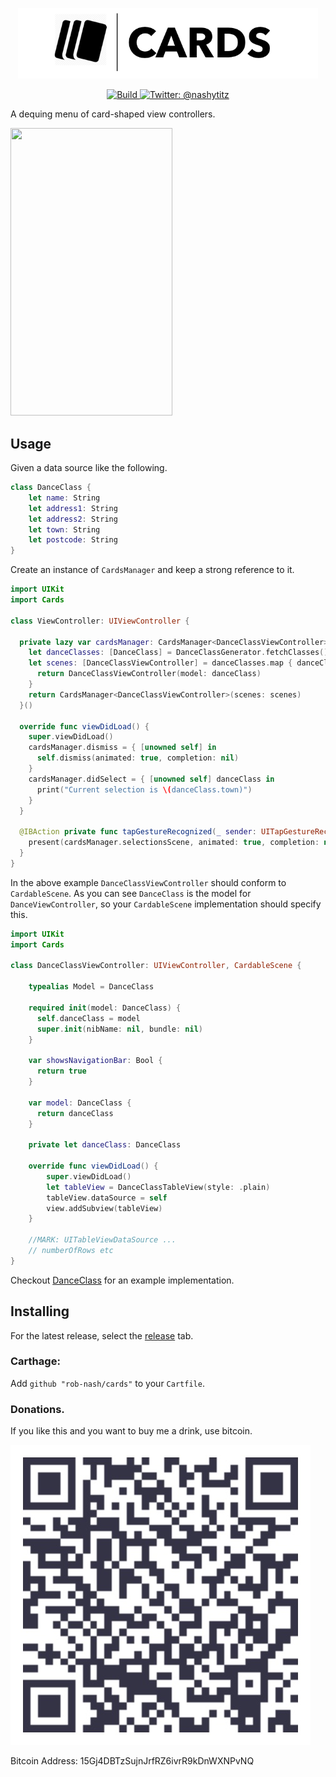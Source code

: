<p align="center">
    <img src="Logo.png" width="480" max-width="90%" alt="Cards" />
</p>

<p align="center">
    <a href="https://travis-ci.org/rob-nash/Cards">
        <img src="https://travis-ci.org/rob-nash/Cards.svg?branch=master" alt="Build" />
    </a>
    <a href="https://twitter.com/nashytitz">
        <img src="https://img.shields.io/badge/contact-@nashytitz-blue.svg?style=flat" alt="Twitter: @nashytitz" />
    </a>
</p>

A dequing menu of card-shaped view controllers.

<p align="left"><img src="http://i.giphy.com/l0HU6Vh6Z6Ho30BqM.gif" width="259" height="460"/></p>

## Usage

Given a data source like the following.

```swift
class DanceClass {
    let name: String
    let address1: String
    let address2: String
    let town: String
    let postcode: String
}
```


Create an instance of `CardsManager` and keep a strong reference to it.

```swift
import UIKit
import Cards

class ViewController: UIViewController {
  
  private lazy var cardsManager: CardsManager<DanceClassViewController> = {
    let danceClasses: [DanceClass] = DanceClassGenerator.fetchClasses()
    let scenes: [DanceClassViewController] = danceClasses.map { danceClass in
      return DanceClassViewController(model: danceClass)
    }
    return CardsManager<DanceClassViewController>(scenes: scenes)
  }()
  
  override func viewDidLoad() {
    super.viewDidLoad()
    cardsManager.dismiss = { [unowned self] in
      self.dismiss(animated: true, completion: nil)
    }
    cardsManager.didSelect = { [unowned self] danceClass in
      print("Current selection is \(danceClass.town)")
    }
  }
  
  @IBAction private func tapGestureRecognized(_ sender: UITapGestureRecognizer) {
    present(cardsManager.selectionsScene, animated: true, completion: nil)
  }
}
```

In the above example `DanceClassViewController` should conform to `CardableScene`. As you can see `DanceClass` is the model for `DanceViewController`, so your `CardableScene` implementation should specify this.

```swift
import UIKit
import Cards

class DanceClassViewController: UIViewController, CardableScene {
    
    typealias Model = DanceClass
  
    required init(model: DanceClass) {
      self.danceClass = model
      super.init(nibName: nil, bundle: nil)
    }
  
    var showsNavigationBar: Bool {
      return true
    }
  
    var model: DanceClass {
      return danceClass
    }

    private let danceClass: DanceClass
    
    override func viewDidLoad() {
        super.viewDidLoad()
        let tableView = DanceClassTableView(style: .plain)
        tableView.dataSource = self
        view.addSubview(tableView)
    }

    //MARK: UITableViewDataSource ...
    // numberOfRows etc
}
```

Checkout [DanceClass](https://github.com/rob-nash/DanceClass) for an example implementation.

## Installing

For the latest release, select the [release](https://github.com/rob-nash/cards/releases) tab.

### Carthage:

Add `github "rob-nash/cards"` to your `Cartfile`.

### Donations.
<p>If you like this and you want to buy me a drink, use bitcoin.</p>

![Bitcoin Image](Resources/Bitcoin.jpg)

Bitcoin Address: 15Gj4DBTzSujnJrfRZ6ivrR9kDnWXNPvNQ
